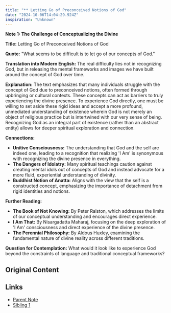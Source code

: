 ```yaml
---
title: "** Letting Go of Preconceived Notions of God"
date: "2024-10-06T14:04:29.924Z"
inspiration: "Unknown"
---
```



**Note 1: The Challenge of Conceptualizing the Divine**

**Title:** Letting Go of Preconceived Notions of God

**Quote:** "What seems to be difficult is to let go of our concepts of God."

**Translation into Modern English:** The real difficulty lies not in recognizing God, but in releasing the mental frameworks and images we have built around the concept of God over time.

**Explanation:** The text emphasizes that many individuals struggle with the concept of God due to preconceived notions, often formed through upbringing or cultural contexts. These concepts can act as barriers to truly experiencing the divine presence. To experience God directly, one must be willing to set aside these rigid ideas and accept a more profound, unmediated understanding of existence wherein God is not merely an object of religious practice but is intertwined with our very sense of being. Recognizing God as an integral part of existence (rather than an abstract entity) allows for deeper spiritual exploration and connection.

**Connections:**
- **Unitive Consciousness:** The understanding that God and the self are indeed one, leading to a recognition that realizing 'I Am' is synonymous with recognizing the divine presence in everything.
- **The Dangers of Idolatry:** Many spiritual teachings caution against creating mental idols out of concepts of God and instead advocate for a more fluid, experiential understanding of divinity.
- **Buddhist Notion of Anatta:** Aligns with the view that the self is a constructed concept, emphasizing the importance of detachment from rigid identities and notions.

**Further Reading:**
- **The Book of Not Knowing:** By Peter Ralston, which addresses the limits of our conceptual understanding and encourages direct experience.
- **I Am That:** By Nisargadatta Maharaj, focusing on the deep exploration of 'I Am' consciousness and direct experience of the divine presence.
- **The Perennial Philosophy:** By Aldous Huxley, examining the fundamental nature of divine reality across different traditions.

**Question for Contemplation:** What would it look like to experience God beyond the constraints of language and traditional conceptual frameworks?

## Original Content



## Links

- [Parent Note](/parent-note.md)
- [Sibling 1](/zettel1.md)
